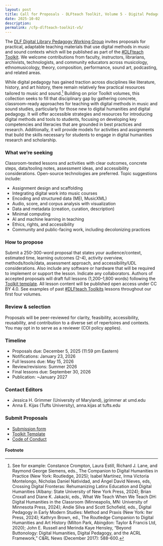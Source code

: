 ```yaml
---
layout: post
title: Call for Proposals - DLFteach Toolkit, Volume 5 - Digital Pedagogy in Music & Sound Studies
date: 2025-10-02
description:
permalink: /cfp-dlfteach-toolkit-v5/
---
```


The [DLF Digital Library Pedagogy Working Group](https://www.diglib.org/groups/digital-library-pedagogy-working-group/) invites proposals for practical, adaptable teaching materials that use digital methods in music and sound contexts which will be published as part of the [#DLFteach Toolkit](https://dlfteach.pubpub.org/dlfteach-toolkits). We welcome contributions from faculty, instructors, librarians, archivists, technologists, and community educators across musicology, ethnomusicology, theory, composition, performance, sound art, podcasting, and related areas.

While digital pedagogy has gained traction across disciplines like literature, history, and art history, there remain relatively few practical resources tailored to music and sound.[^1] Building on prior Toolkit volumes, this collection seeks to fill that disciplinary gap by gathering concrete, classroom-ready approaches for teaching with digital methods in music and sound studies, particularly for those new to digital humanities and digital pedagogy. It will offer accessible strategies and resources for introducing digital methods and tools to students, focusing on developing key competencies and literacies that are grounded in best practices and research. Additionally, it will provide models for activities and assignments that build the skills necessary for students to engage in digital humanities research and scholarship.

### What we’re seeking
Classroom-tested lessons and activities with clear outcomes, concrete steps, data/tooling notes, assessment ideas, and accessibility considerations. Open-source technologies are preferred. Topic suggestions include:

- Assignment design and scaffolding
- Integrating digital work into music courses
- Encoding and structured data (MEI, MusicXML)
- Audio, score, and corpus analysis with visualization
- Data and metadata (creation, curation, description)
- Minimal computing
- AI and machine learning in teaching
- Ethics, rights, and accessibility
- Community and public-facing work, including decolonizing practices

### How to propose
Submit a 250-300-word proposal that states your audience/context, estimated time, learning outcomes (2-4), activity overview, methods/tools/data, assessment approach, and accessibility/UDL considerations. Also include any software or hardware that will be required to implement or support the lesson. Indicate any collaborators. Authors of accepted proposals will draft full lessons (1,200–1,800 words) following the [Toolkit template](https://docs.google.com/document/d/1uOg_wutMv1y8LAyfS3QMQslZn4si4gPqnp5im7WW_4k/edit?usp=sharing). All lesson content will be published open access under CC BY 4.0. See examples of past [#DLFteach Toolkits](https://dlfteach.pubpub.org/dlfteach-toolkits) lessons throughout our first four volumes.

### Review & selection
Proposals will be peer-reviewed for clarity, feasibility, accessibility, reusability, and contribution to a diverse set of repertoires and contexts. You may opt in to serve as a reviewer (COI policy applies).

### Timeline
- Proposals due: December 5, 2025 (11:59 pm Eastern)
- Notifications: January 23, 2026
- Full lessons due: May 15, 2026
- Review/revisions: Summer 2026
- Final lessons due: September 30, 2026
- Publication: ~January 2027

### Contact Editors
- Jessica H. Grimmer (University of Maryland), jgrimmer at umd.edu
- Anna E. Kijas (Tufts University), anna.kijas at tufts.edu 

### Submit Proposals
- [Submission form](https://forms.gle/3ho9z22PFCt5xJCD6) 
- [Toolkit Template](https://docs.google.com/document/d/1uOg_wutMv1y8LAyfS3QMQslZn4si4gPqnp5im7WW_4k/edit?usp=sharing)
- [Code of Conduct](https://www.diglib.org/about/code-of-conduct/)


#### Footnote
[^1]: See for example: Constance Crompton, Laura Estill, Richard J. Lane, and Raymond George Siemens, eds., The Companion to Digital Humanities in Practice (New York: Routledge, 2025); Isabel Martínez, Irma Victoria Montelongo, Nicholas Daniel Natividad, and Ángel David Nieves, eds, Crossing Digital Fronteras: Rehumanizing Latinx Education and Digital Humanities (Albany: State University of New York Press, 2024); Brian Croxall and Diane K. Jakacki, eds., What We Teach When We Teach DH: Digital Humanities in the Classroom (Minneapolis, MN: University of Minnesota Press, 2024); Andie Silva and Scott Schofield, eds., Digital Pedagogy in Early Modern Studies: Method and Praxis (New York: Iter Press, 2024); Kathryn Brown, ed., The Routledge Companion to Digital Humanities and Art History (Milton Park, Abingdon: Taylor & Francis Ltd, 2020); John E. Russell and Merinda Kaye Hensley, “Beyond Buttonology: Digital Humanities, Digital Pedagogy, and the ACRL Framework,” C&RL News (December 2017): 588-600.
